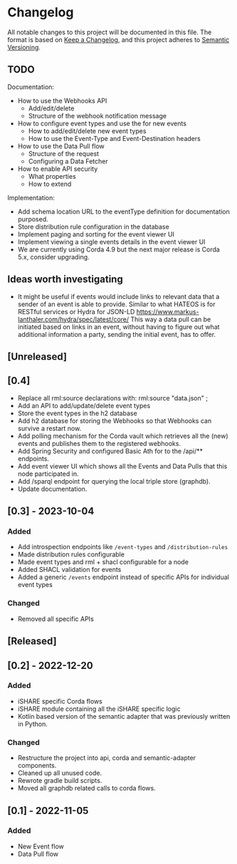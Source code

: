 # Changelog

All notable changes to this project will be documented in this file. The format is based on [Keep a Changelog](https://keepachangelog.com/en/1.0.0/), and this project adheres to [Semantic Versioning](https://semver.org/spec/v2.0.0.html).

## TODO

Documentation:

- How to use the Webhooks API
  - Add/edit/delete
  - Structure of the webhook notification message
- How to configure event types and use the for new events
  - How to add/edit/delete new event types
  - How to use the Event-Type and Event-Destination headers
- How to use the Data Pull flow
  - Structure of the request
  - Configuring a Data Fetcher
- How to enable API security
  - What properties
  - How to extend

Implementation:

- Add schema location URL to the eventType definition for documentation purposed.
- Store distribution rule configuration in the database
- Implement paging and sorting for the event viewer UI
- Implement viewing a single events details in the event viewer UI
- We are currently using Corda 4.9 but the next major release is Corda 5.x, consider upgrading.

## Ideas worth investigating

- It might be useful if events would include links to relevant data that a sender of an event is able to provide. 
  Similar to what HATEOS is for RESTful services or Hydra for JSON-LD https://www.markus-lanthaler.com/hydra/spec/latest/core/
  This way a data pull can be initiated based on links in an event, without having to figure out what additional information a party, 
  sending the initial event, has to offer.


## [Unreleased]

## [0.4]

- Replace all rml:source declarations with: rml:source "data.json" ;
- Add an API to add/update/delete event types
- Store the event types in the h2 database
- Add h2 database for storing the Webhooks so that Webhooks can survive a restart now.
- Add polling mechanism for the Corda vault which retrieves all the (new) events and publishes them to the registered webhooks.
- Add Spring Security and configured Basic Ath for to the /api/** endpoints.
- Add event viewer UI which shows all the Events and Data Pulls that this node participated in.
- Add /sparql endpoint for querying the local triple store (graphdb).
- Update documentation.

## [0.3] - 2023-10-04

### Added

- Add introspection endpoints like `/event-types` and `/distribution-rules`
- Made distribution rules configurable
- Made event types and rml + shacl configurable for a node
- Added SHACL validation for events
- Added a generic `/events` endpoint instead of specific APIs for individual event types

### Changed

- Removed all specific APIs

## [Released]

## [0.2] - 2022-12-20

### Added

- iSHARE specific Corda flows
- iSHARE module containing all the iSHARE specific logic
- Kotlin based version of the semantic adapter that was previously written in Python.

### Changed

- Restructure the project into api, corda and semantic-adapter components.
- Cleaned up all unused code.
- Rewrote gradle build scripts.
- Moved all graphdb related calls to corda flows.

## [0.1] - 2022-11-05

### Added

- New Event flow
- Data Pull flow

